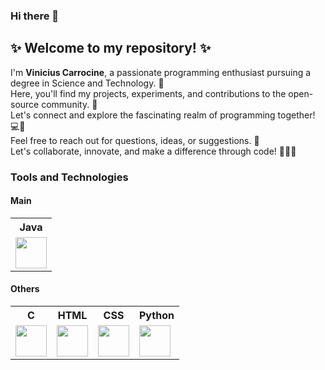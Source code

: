 ### Hi there 👋

## ✨ Welcome to my repository! ✨
I'm **Vinicius Carrocine**, a passionate programming enthusiast pursuing a degree in Science and Technology. 🚀<br>
Here, you'll find my projects, experiments, and contributions to the open-source community. 🌟<br>
Let's connect and explore the fascinating realm of programming together! 💻🌈<br>
Feel free to reach out for questions, ideas, or suggestions. 📩<br>
Let's collaborate, innovate, and make a difference through code! 👥💡💪

### Tools and Technologies
#### Main 

<table>
  <tr>
    <th>Java</th>
  </tr>
  <tr>
    <td> <img src="https://www.svgrepo.com/download/184143/java.svg" width="50" height="50"/> </td>
  </tr>
</table>


#### Others

<table>
  <tr>
    <th>C</th>
    <th>HTML</th>
    <th>CSS</th>
    <th>Python</th>
  </tr>
  <tr>
    <td> <img src="https://images.vexels.com/media/users/3/166179/isolated/preview/b83d6b47a9502dfaf535087627a8bf96-icone-da-linguagem-de-programacao-c.png" width="50" height="50"/> </td>
    <td> <img src="https://upload.wikimedia.org/wikipedia/commons/thumb/3/38/HTML5_Badge.svg/2048px-HTML5_Badge.svg.png" width="50" height="50"/> </td>
    <td> <img src="https://cdn.cdnlogo.com/logos/c/18/css.svg" width="50" height="50"/> </td>
    <td> <img src="https://upload.wikimedia.org/wikipedia/commons/thumb/c/c3/Python-logo-notext.svg/1869px-Python-logo-notext.svg.png" width="50" height="50"/> </td>

  </tr>
</table>
